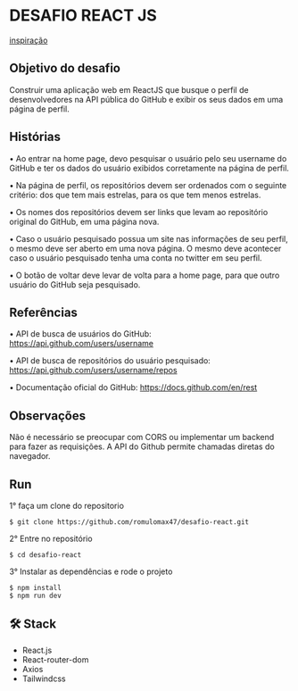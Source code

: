 # DESAFIO REACT JS 

[inspiração](https://github.com/devMozao/desafio-reactjs)

## Objetivo do desafio
Construir uma aplicação web em ReactJS que busque o perfil de desenvolvedores na API pública do GitHub e exibir os seus dados em uma página de perfil.

## Histórias
•	Ao entrar na home page, devo pesquisar o usuário pelo seu username do GitHub e ter os dados do usuário exibidos corretamente na página de perfil.  

•	Na página de perfil, os repositórios devem ser ordenados com o seguinte critério: dos que tem mais estrelas, para os que tem menos estrelas.  

•	Os nomes dos repositórios devem ser links que levam ao repositório original do GitHub, em uma página nova.  

•	Caso o usuário pesquisado possua um site nas informações de seu perfil, o mesmo deve ser aberto em uma nova página. O mesmo deve acontecer caso o usuário pesquisado tenha uma conta no twitter em seu perfil.  

•	O botão de voltar deve levar de volta para a home page, para que outro usuário do GitHub seja pesquisado.

## Referências
•	API de busca de usuários do GitHub: https://api.github.com/users/username

•	API de busca de repositórios do usuário pesquisado: https://api.github.com/users/username/repos

•	Documentação oficial do GitHub: https://docs.github.com/en/rest

## Observações
Não é necessário se preocupar com CORS ou implementar um backend para fazer as requisições. A API do Github permite chamadas diretas do navegador.

## Run

1° faça um clone do repositorio

````
$ git clone https://github.com/romulomax47/desafio-react.git

````
2° Entre no repositório

````
$ cd desafio-react

````
3° Instalar as dependências e rode o projeto

````
$ npm install
$ npm run dev

````
## 🛠 Stack

- React.js
- React-router-dom
- Axios
- Tailwindcss

